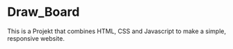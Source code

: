 # Draw_Board
This is a Projekt that combines HTML, CSS and Javascript to make a simple,
responsive website.